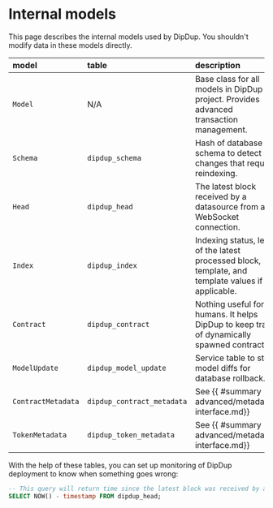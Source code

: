 # Internal models

This page describes the internal models used by DipDup. You shouldn't modify data in these models directly.

| model | table | description |
| :--- | :--- | :--- |
| `Model` | N/A | Base class for all models in DipDup project. Provides advanced transaction management. |
| `Schema` | `dipdup_schema` | Hash of database schema to detect changes that require reindexing. |
| `Head` | `dipdup_head` | The latest block received by a datasource from a WebSocket connection. |
| `Index` | `dipdup_index` | Indexing status, level of the latest processed block, template, and template values if applicable. |
| `Contract` | `dipdup_contract` | Nothing useful for us humans. It helps DipDup to keep track of dynamically spawned contracts. |
| `ModelUpdate` | `dipdup_model_update` | Service table to store model diffs for database rollback. |
| `ContractMetadata` | `dipdup_contract_metadata` | See {{ #summary advanced/metadata-interface.md}} |
| `TokenMetadata` | `dipdup_token_metadata` | See {{ #summary advanced/metadata-interface.md}} |

With the help of these tables, you can set up monitoring of DipDup deployment to know when something goes wrong:

```sql
-- This query will return time since the latest block was received by a datasource.
SELECT NOW() - timestamp FROM dipdup_head;
```
